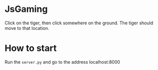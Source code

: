 # JsGaming

Click on the tiger, then click somewhere on the ground. The tiger should move to that location.

# How to start

Run the `server.py` and go to the address localhost:8000
